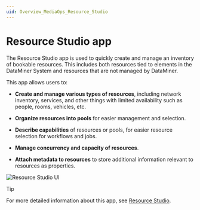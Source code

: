```yaml
---
uid: Overview_MediaOps_Resource_Studio
---
```


# Resource Studio app

The Resource Studio app is used to quickly create and manage an inventory of bookable resources. This includes both resources tied to elements in the DataMiner System and resources that are not managed by DataMiner.

This app allows users to:

- **Create and manage various types of resources**, including network inventory, services, and other things with limited availability such as people, rooms, vehicles, etc.

- **Organize resources into pools** for easier management and selection.

- **Describe capabilities** of resources or pools, for easier resource selection for workflows and jobs.

- **Manage concurrency and capacity of resources**.

- **Attach metadata to resources** to store additional information relevant to resources as properties.

![Resource Studio UI](~/dataminer-overview/images/resource_studio1.png)

> [!TIP]
> For more detailed information about this app, see [Resource Studio](xref:MO_Resource_Studio).
